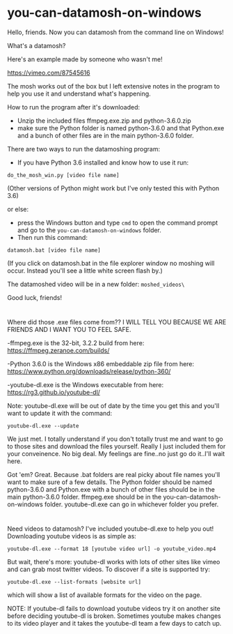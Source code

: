 # you-can-datamosh-on-windows

Hello, friends. Now you can datamosh from the command line on Windows!

What's a datamosh?

Here's an example made by someone who wasn't me!

https://vimeo.com/87545616

The mosh works out of the box but I left extensive notes in the program to help you use it and understand what's happening.

How to run the program after it's downloaded:

- Unzip the included files ffmpeg.exe.zip and python-3.6.0.zip
- make sure the Python folder is named python-3.6.0 and that Python.exe and a bunch of other files are in the main python-3.6.0 folder.

There are two ways to run the datamoshing program:

- If you have Python 3.6 installed and know how to use it run:

`do_the_mosh_win.py [video file name]`

(Other versions of Python might work but I've only tested this with Python 3.6)

or else:
- press the Windows button and type `cmd` to open the command prompt and go to the `you-can-datamosh-on-windows` folder.
- Then run this command:

`datamosh.bat [video file name]`

(If you click on datamosh.bat in the file explorer window no moshing will occur. Instead you'll see a little white screen flash by.)

The datamoshed video will be in a new folder: `moshed_videos\`

Good luck, friends!

#

Where did those .exe files come from?? I WILL TELL YOU BECAUSE WE ARE FRIENDS AND I WANT YOU TO FEEL SAFE.

-ffmpeg.exe is the 32-bit, 3.2.2 build from here:
https://ffmpeg.zeranoe.com/builds/

-Python 3.6.0 is the Windows x86 embeddable zip file from here:
https://www.python.org/downloads/release/python-360/

-youtube-dl.exe is the Windows executable from here:
https://rg3.github.io/youtube-dl/

Note: youtube-dl.exe will be out of date by the time you get this and you'll want to update it with the command:

`youtube-dl.exe --update`

We just met. I totally understand if you don't totally trust me and want to go to those sites and download the files yourself.
Really I just included them for your conveinence. No big deal. My feelings are fine..no just go do it..I'll wait here.

Got 'em? Great. Because .bat folders are real picky about file names you'll want to make sure of a few details.
The Python folder should be named python-3.6.0 and Python.exe with a bunch of other files should be in the 
main python-3.6.0 folder. ffmpeg.exe should be in the you-can-datamosh-on-windows folder. youtube-dl.exe can go in whichever
folder you prefer.

#

Need videos to datamosh? I've included youtube-dl.exe to help you out!
Downloading youtube videos is as simple as:

`youtube-dl.exe --format 18 [youtube video url] -o youtube_video.mp4`

But wait, there's more: youtube-dl works with lots of other sites like vimeo and can grab most twitter videos. 
To discover if a site is supported try:

`youtube-dl.exe --list-formats [website url]`

which will show a list of available formats for the video on the page.

NOTE: If youtube-dl fails to download youtube videos try it on another site before deciding youtube-dl is broken. 
Sometimes youtube makes changes to its video player and it takes the youtube-dl team a few days to catch up.
